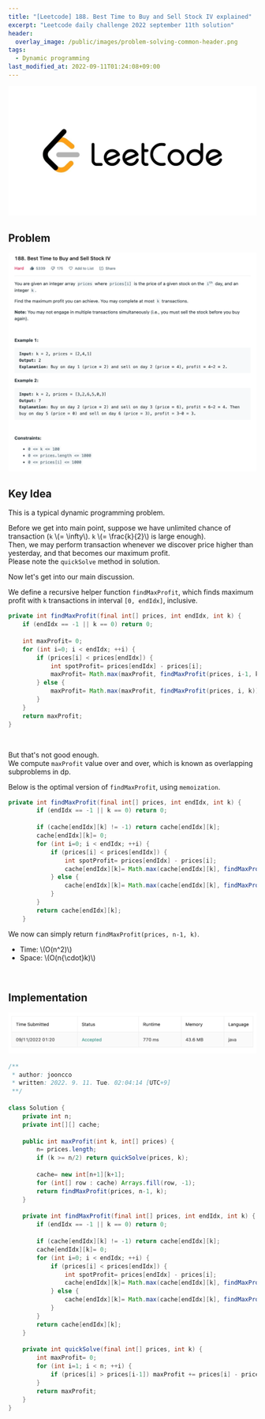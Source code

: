 ```yaml
---
title: "[Leetcode] 188. Best Time to Buy and Sell Stock IV explained"
excerpt: "Leetcode daily challenge 2022 september 11th solution"
header:
  overlay_image: /public/images/problem-solving-common-header.png
tags:
  - Dynamic programming
last_modified_at: 2022-09-11T01:24:08+09:00
---
```


<a href="https://leetcode.com/">
    <img src="/public/images/leetcode-logo.jpeg"/>
</a>

## Problem

<a href="https://leetcode.com/problems/best-time-to-buy-and-sell-stock-iv/">
    <img src="/public/images/leetcode-188.png"/>
</a>

<br/>

## Key Idea

This is a typical dynamic programming problem.  

Before we get into main point, suppose we have unlimited chance of transaction (`k` \\(= \infty\\). `k` \\(= \frac{k}{2}\\) is large enough).  
Then, we may perform transaction whenever we discover price higher than yesterday, and that becomes our maximum profit.  
Please note the `quickSolve` method in solution.  

Now let's get into our main discussion.  

We define a recursive helper function `findMaxProfit`, which finds maximum profit with `k` transactions in interval `[0, endIdx]`, inclusive.

```java
private int findMaxProfit(final int[] prices, int endIdx, int k) {
    if (endIdx == -1 || k == 0) return 0;

    int maxProfit= 0;
    for (int i=0; i < endIdx; ++i) {
        if (prices[i] < prices[endIdx]) {
            int spotProfit= prices[endIdx] - prices[i];
            maxProfit= Math.max(maxProfit, findMaxProfit(prices, i-1, k-1) + spotProfit);
        } else {
            maxProfit= Math.max(maxProfit, findMaxProfit(prices, i, k));
        }
    }
    return maxProfit;
}
```
<br/>

But that's not good enough.  
We compute `maxProfit` value over and over, which is known as overlapping subproblems in dp.  

Below is the optimal version of `findMaxProfit`, using `memoization`.  

```java
private int findMaxProfit(final int[] prices, int endIdx, int k) {
        if (endIdx == -1 || k == 0) return 0;

        if (cache[endIdx][k] != -1) return cache[endIdx][k];
        cache[endIdx][k]= 0;
        for (int i=0; i < endIdx; ++i) {
            if (prices[i] < prices[endIdx]) {
                int spotProfit= prices[endIdx] - prices[i];
                cache[endIdx][k]= Math.max(cache[endIdx][k], findMaxProfit(prices, i-1, k-1) + spotProfit);
            } else {
                cache[endIdx][k]= Math.max(cache[endIdx][k], findMaxProfit(prices, i, k));
            }
        }
        return cache[endIdx][k];
    }
```

We now can simply return `findMaxProfit(prices, n-1, k)`.

- Time: \\(O(n^2)\\)
- Space: \\(O(n{\cdot}k)\\)

<br/>

## Implementation

<img src="/public/images/leetcode-188-result.png"/>

```java
/**
 * author: jooncco
 * written: 2022. 9. 11. Tue. 02:04:14 [UTC+9]
 **/

class Solution {
    private int n;
    private int[][] cache;

    public int maxProfit(int k, int[] prices) {
        n= prices.length;
        if (k >= n/2) return quickSolve(prices, k);

        cache= new int[n+1][k+1];
        for (int[] row : cache) Arrays.fill(row, -1);
        return findMaxProfit(prices, n-1, k);
    }

    private int findMaxProfit(final int[] prices, int endIdx, int k) {
        if (endIdx == -1 || k == 0) return 0;

        if (cache[endIdx][k] != -1) return cache[endIdx][k];
        cache[endIdx][k]= 0;
        for (int i=0; i < endIdx; ++i) {
            if (prices[i] < prices[endIdx]) {
                int spotProfit= prices[endIdx] - prices[i];
                cache[endIdx][k]= Math.max(cache[endIdx][k], findMaxProfit(prices, i-1, k-1) + spotProfit);
            } else {
                cache[endIdx][k]= Math.max(cache[endIdx][k], findMaxProfit(prices, i, k));
            }
        }
        return cache[endIdx][k];
    }

    private int quickSolve(final int[] prices, int k) {
        int maxProfit= 0;
        for (int i=1; i < n; ++i) {
            if (prices[i] > prices[i-1]) maxProfit += prices[i] - prices[i-1];
        }
        return maxProfit;
    }
}
```
